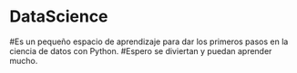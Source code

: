# DataScience

#Es un pequeño espacio de aprendizaje para dar los primeros pasos en la ciencia de datos con Python.
#Espero se diviertan y puedan aprender mucho.
